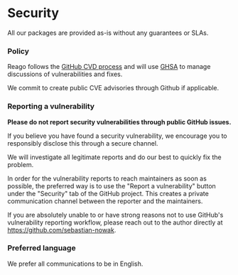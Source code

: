 # Security

All our packages are provided as-is without any guarantees or SLAs.


### Policy

Reago follows the
[GitHub CVD process](https://github.blog/2022-02-09-coordinated-vulnerability-disclosure-cvd-open-source-projects/)
and will use
[GHSA](https://docs.github.com/code-security/security-advisories/about-github-security-advisories)
to manage discussions of vulnerabilities and fixes.

We commit to create public CVE advisories through Github if applicable.


### Reporting a vulnerability

**Please do not report security vulnerabilities through public GitHub issues.**

If you believe you have found a security vulnerability, we encourage you to responsibly
disclose this through a secure channel.

We will investigate all legitimate reports and do our best to quickly fix the problem.

In order for the vulnerability reports to reach maintainers as soon as possible, the preferred
way is to use the "Report a vulnerability" button under the "Security" tab of the GitHub project.
This creates a private communication channel between the reporter and the maintainers.

If you are absolutely unable to or have strong reasons not to use GitHub's vulnerability
reporting workflow, please reach out to the author directly at https://github.com/sebastian-nowak.


### Preferred language

We prefer all communications to be in English.

